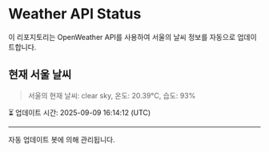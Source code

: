 
# Weather API Status

이 리포지토리는 OpenWeather API를 사용하여 서울의 날씨 정보를 자동으로 업데이트합니다.

## 현재 서울 날씨
> 서울의 현재 날씨: clear sky, 온도: 20.39°C, 습도: 93%

⏳ 업데이트 시간: 2025-09-09 16:14:12 (UTC)

---
자동 업데이트 봇에 의해 관리됩니다.
